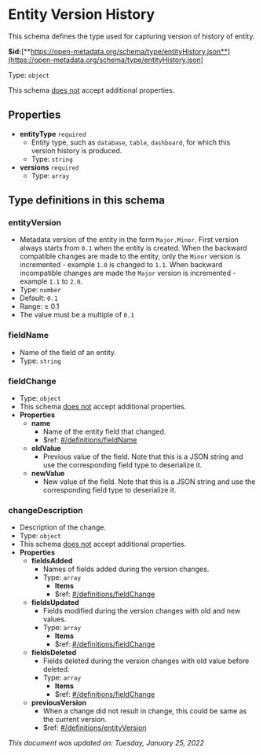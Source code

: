 # Entity Version History

This schema defines the type used for capturing version of history of entity.

**$id:**[**https://open-metadata.org/schema/type/entityHistory.json**](https://open-metadata.org/schema/type/entityHistory.json)

Type: `object`

This schema <u>does not</u> accept additional properties.

## Properties
 - **entityType** `required`
	 - Entity type, such as `database`, `table`, `dashboard`, for which this version history is produced.
	 - Type: `string`
 - **versions** `required`
	 - Type: `array`


## Type definitions in this schema
### entityVersion

 - Metadata version of the entity in the form `Major.Minor`. First version always starts from `0.1` when the entity is created. When the backward compatible changes are made to the entity, only the `Minor` version is incremented - example `1.0` is changed to `1.1`. When backward incompatible changes are made the `Major` version is incremented - example `1.1` to `2.0`.
 - Type: `number`
 - Default: `0.1`
 - Range:  &ge; 0.1
 - The value must be a multiple of `0.1`


### fieldName

 - Name of the field of an entity.
 - Type: `string`


### fieldChange

 - Type: `object`
 - This schema <u>does not</u> accept additional properties.
 - **Properties**
	 - **name**
		 - Name of the entity field that changed.
		 - $ref: [#/definitions/fieldName](#fieldname)
	 - **oldValue**
		 - Previous value of the field. Note that this is a JSON string and use the corresponding field type to deserialize it.
	 - **newValue**
		 - New value of the field. Note that this is a JSON string and use the corresponding field type to deserialize it.


### changeDescription

 - Description of the change.
 - Type: `object`
 - This schema <u>does not</u> accept additional properties.
 - **Properties**
	 - **fieldsAdded**
		 - Names of fields added during the version changes.
		 - Type: `array`
			 - **Items**
			 - $ref: [#/definitions/fieldChange](#fieldchange)
	 - **fieldsUpdated**
		 - Fields modified during the version changes with old and new values.
		 - Type: `array`
			 - **Items**
			 - $ref: [#/definitions/fieldChange](#fieldchange)
	 - **fieldsDeleted**
		 - Fields deleted during the version changes with old value before deleted.
		 - Type: `array`
			 - **Items**
			 - $ref: [#/definitions/fieldChange](#fieldchange)
	 - **previousVersion**
		 - When a change did not result in change, this could be same as the current version.
		 - $ref: [#/definitions/entityVersion](#entityversion)




_This document was updated on: Tuesday, January 25, 2022_